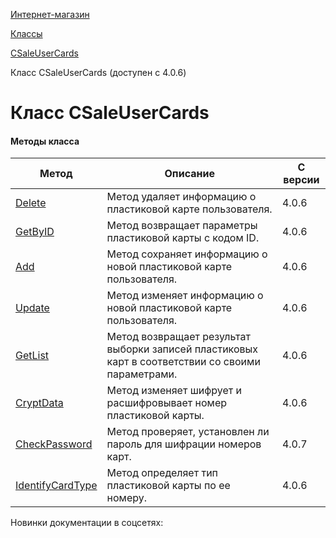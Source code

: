 [Интернет-магазин](/api_help/sale/index.php)

[Классы](/api_help/sale/classes/index.php)

[CSaleUserCards](/api_help/sale/classes/csaleusercards/index.php)

Класс CSaleUserCards (доступен с 4.0.6)

Класс CSaleUserCards
====================

#### Методы класса

| Метод | Описание | С версии |
| --- | --- | --- |
| [Delete](/api_help/sale/classes/csaleusercards/csaleusercards.delete.php) | Метод удаляет информацию о пластиковой карте пользователя. | 4.0.6 |
| [GetByID](/api_help/sale/classes/csaleusercards/csaleusercards.getbyid.php) | Метод возвращает параметры пластиковой карты с кодом ID. | 4.0.6 |
| [Add](/api_help/sale/classes/csaleusercards/csaleusercards.add.php) | Метод сохраняет информацию о новой пластиковой карте пользователя. | 4.0.6 |
| [Update](/api_help/sale/classes/csaleusercards/csaleusercards.update.php) | Метод изменяет информацию о новой пластиковой карте пользователя. | 4.0.6 |
| [GetList](/api_help/sale/classes/csaleusercards/csaleusercards.getlist.php) | Метод возвращает результат выборки записей пластиковых карт в соответствии со своими параметрами. | 4.0.6 |
| [CryptData](/api_help/sale/classes/csaleusercards/csaleusercards.cryptdata.php) | Метод изменяет шифрует и расшифровывает номер пластиковой карты. | 4.0.6 |
| [CheckPassword](/api_help/sale/classes/csaleusercards/csaleusercards.checkpassword.php) | Метод проверяет, установлен ли пароль для шифрации номеров карт. | 4.0.7 |
| [IdentifyCardType](/api_help/sale/classes/csaleusercards/csaleusercards.identifycardtype.php) | Метод определяет тип пластиковой карты по ее номеру. | 4.0.6 |

Новинки документации в соцсетях: